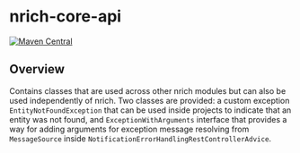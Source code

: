 # nrich-core-api

[![Maven Central](https://maven-badges.herokuapp.com/maven-central/net.croz.nrich/nrich-core-api/badge.svg?color=blue)](https://maven-badges.herokuapp.com/maven-central/net.croz.nrich/nrich-core-api)

## Overview

Contains classes that are used across other nrich modules but can also be used independently of nrich.
Two classes are provided: a custom exception `EntityNotFoundException` that can be used inside projects to indicate that an entity was not found, and `ExceptionWithArguments` interface
that provides a way for adding arguments for exception message resolving from `MessageSource` inside `NotificationErrorHandlingRestControllerAdvice`.
